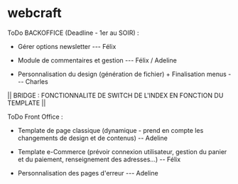 # webcraft


ToDo BACKOFFICE (Deadline - 1er au SOIR) :

- Gérer options newsletter --- Félix
 
- Module de commentaires et gestion --- Félix / Adeline

- Personnalisation du design (génération de fichier) + Finalisation menus --- Charles


|| BRIDGE : FONCTIONNALITE DE SWITCH DE L'INDEX EN FONCTION DU TEMPLATE ||

ToDo Front Office :
- Template de page classique (dynamique - prend en compte les changements de design et de contenus) -- Adeline
- Template e-Commerce (prévoir connexion utilisateur, gestion du panier et du paiement, renseignement des adresses...) -- Félix

- Personnalisation des pages d'erreur --- Adeline
